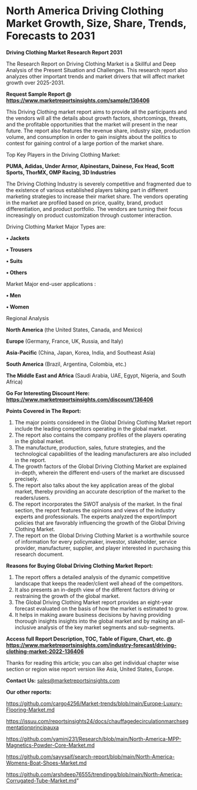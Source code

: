 # North America Driving Clothing Market Growth, Size, Share, Trends, Forecasts to 2031

<strong>Driving Clothing Market Research Report 2031</strong>

The Research Report on Driving Clothing Market is a Skillful and Deep Analysis of the Present Situation and Challenges. This research report also analyzes other important trends and market drivers that will affect market growth over 2025-2031.

<strong>Request Sample Report @ <a href=https://www.marketreportsinsights.com/sample/136406>https://www.marketreportsinsights.com/sample/136406</a></strong>

This Driving Clothing market report aims to provide all the participants and the vendors will all the details about growth factors, shortcomings, threats, and the profitable opportunities that the market will present in the near future. The report also features the revenue share, industry size, production volume, and consumption in order to gain insights about the politics to contest for gaining control of a large portion of the market share.

Top Key Players in the Driving Clothing Market:

<strong>PUMA, Adidas, Under Armor, Alpinestars, Dainese, Fox Head, Scott Sports, ThorMX, OMP Racing, 3D Industries</strong>

The Driving Clothing Industry is severely competitive and fragmented due to the existence of various established players taking part in different marketing strategies to increase their market share. The vendors operating in the market are profiled based on price, quality, brand, product differentiation, and product portfolio. The vendors are turning their focus increasingly on product customization through customer interaction.

Driving Clothing Market Major Types are:

<strong>• Jackets

• Trousers

• Suits

• Others</strong>

Market Major end-user applications :

<strong>• Men

• Women</strong>

Regional Analysis

</u><strong><b>North America</b></strong> (the United States, Canada, and Mexico)

<strong><b>Europe </b></strong>(Germany, France, UK, Russia, and Italy)

<strong><b>Asia-Pacific</b></strong> (China, Japan, Korea, India, and Southeast Asia)

<strong><b>South America</b></strong> (Brazil, Argentina, Colombia, etc.)

<strong><b>The Middle East and Africa</b></strong> (Saudi Arabia, UAE, Egypt, Nigeria, and South Africa)

<strong>Go For Interesting Discount Here: <a href=https://www.marketreportsinsights.com/discount/136406>https://www.marketreportsinsights.com/discount/136406</a></strong>

<strong>Points Covered in The Report:</strong>
<ol>
  <li>The major points considered in the Global Driving Clothing Market report include the leading competitors operating in the global market.</li>
  <li>The report also contains the company profiles of the players operating in the global market.</li>
  <li>The manufacture, production, sales, future strategies, and the technological capabilities of the leading manufacturers are also included in the report.</li>
  <li>The growth factors of the Global Driving Clothing Market are explained in-depth, wherein the different end-users of the market are discussed precisely.</li>
  <li>The report also talks about the key application areas of the global market, thereby providing an accurate description of the market to the readers/users.</li>
  <li>The report incorporates the SWOT analysis of the market. In the final section, the report features the opinions and views of the industry experts and professionals. The experts analyzed the export/import policies that are favorably influencing the growth of the Global Driving Clothing Market.</li>
  <li>The report on the Global Driving Clothing Market is a worthwhile source of information for every policymaker, investor, stakeholder, service provider, manufacturer, supplier, and player interested in purchasing this research document.</li>
</ol>
<strong>Reasons for Buying Global Driving Clothing Market Report:</strong>

<ol>
  <li>The report offers a detailed analysis of the dynamic competitive landscape that keeps the reader/client well ahead of the competitors.</li>
  <li>It also presents an in-depth view of the different factors driving or restraining the growth of the global market.</li>
  <li>The Global Driving Clothing Market report provides an eight-year forecast evaluated on the basis of how the market is estimated to grow.</li>
  <li>It helps in making aware business decisions by having providing thorough insights insights into the global market and by making an all-inclusive analysis of the key market segments and sub-segments.</li>
</ol>
<strong>Access full Report Description, TOC, Table of Figure, Chart, etc. @ <a href=https://www.marketreportsinsights.com/industry-forecast/driving-clothing-market-2022-136406>https://www.marketreportsinsights.com/industry-forecast/driving-clothing-market-2022-136406</a></strong>


Thanks for reading this article; you can also get individual chapter wise section or region wise report version like Asia, United States, Europe.

<strong>Contact Us:</strong>
sales@marketreportsinsights.com

<strong>Our other reports:</strong>

<a href=https://github.com/cargo4256/Market-trends/blob/main/Europe-Luxury-Flooring-Market.md>https://github.com/cargo4256/Market-trends/blob/main/Europe-Luxury-Flooring-Market.md</a>

<a href=https://issuu.com/reportsinsights24/docs/chauffagedecirculationmarchsegmentationprincipauxa>https://issuu.com/reportsinsights24/docs/chauffagedecirculationmarchsegmentationprincipauxa</a>

<a href=https://github.com/yamini231/Research/blob/main/North-America-MPP-Magnetics-Powder-Core-Market.md>https://github.com/yamini231/Research/blob/main/North-America-MPP-Magnetics-Powder-Core-Market.md</a>

<a href=https://github.com/sayysaif/search-report/blob/main/North-America-Womens-Boat-Shoes-Market.md>https://github.com/sayysaif/search-report/blob/main/North-America-Womens-Boat-Shoes-Market.md</a>

<a href=https://github.com/arshdeep76555/trendingg/blob/main/North-America-Corrugated-Tube-Market.md>https://github.com/arshdeep76555/trendingg/blob/main/North-America-Corrugated-Tube-Market.md</a>"

